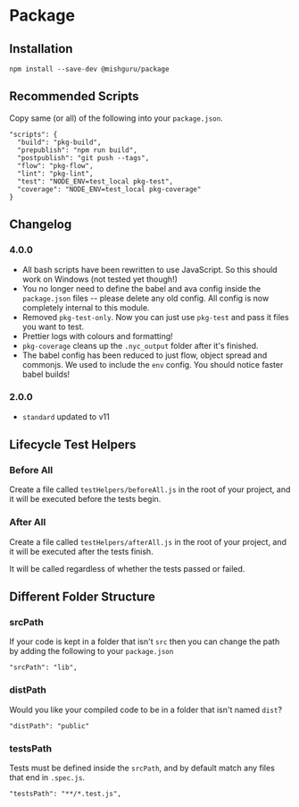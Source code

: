 # Package

## Installation

```
npm install --save-dev @mishguru/package
```

## Recommended Scripts

Copy same (or all) of the following into your `package.json`.

```
"scripts": {
  "build": "pkg-build",
  "prepublish": "npm run build",
  "postpublish": "git push --tags",
  "flow": "pkg-flow",
  "lint": "pkg-lint",
  "test": "NODE_ENV=test_local pkg-test",
  "coverage": "NODE_ENV=test_local pkg-coverage"
}
```

## Changelog

### 4.0.0
- All bash scripts have been rewritten to use JavaScript. So this should work
  on Windows (not tested yet though!)
- You no longer need to define the babel and ava config inside the
  `package.json` files -- please delete any old config. All config is now
  completely internal to this module.
- Removed `pkg-test-only`. Now you can just use `pkg-test` and pass it files
  you want to test.
- Prettier logs with colours and formatting!
- `pkg-coverage` cleans up the `.nyc_output` folder after it's finished.
- The babel config has been reduced to just flow, object spread and commonjs.
  We used to include the `env` config. You should notice faster babel builds!

### 2.0.0
- `standard` updated to v11

## Lifecycle Test Helpers

### Before All

Create a file called `testHelpers/beforeAll.js` in the root of your project,
and it will be executed before the tests begin.

### After All

Create a file called `testHelpers/afterAll.js` in the root of your project,
and it will be executed after the tests finish.

It will be called regardless of whether the tests passed or failed.

## Different Folder Structure

### srcPath

If your code is kept in a folder that isn't `src` then you can change the path
by adding the following to your `package.json`

```
"srcPath": "lib",
```

### distPath

Would you like your compiled code to be in a folder that isn't named `dist`?

```
"distPath": "public"
```

### testsPath

Tests must be defined inside the `srcPath`, and by default match any files that
end in `.spec.js`.

```
"testsPath": "**/*.test.js",
```
